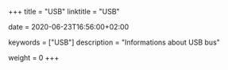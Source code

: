 +++
title = "USB"
linktitle = "USB"

date = 2020-06-23T16:56:00+02:00

keywords = ["USB"]
description = "Informations about USB bus"

weight = 0
+++
